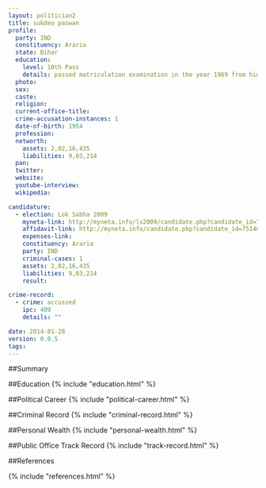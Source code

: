 ```yaml
---
layout: politician2
title: sukdeo paswan
profile: 
  party: IND
  constituency: Araria
  state: Bihar
  education: 
    level: 10th Pass
    details: passed matriculation examination in the year 1969 from high school, narpatganj
  photo: 
  sex: 
  caste: 
  religion: 
  current-office-title: 
  crime-accusation-instances: 1
  date-of-birth: 1954
  profession: 
  networth: 
    assets: 2,02,16,435
    liabilities: 9,03,214
  pan: 
  twitter: 
  website: 
  youtube-interview: 
  wikipedia: 

candidature: 
  - election: Lok Sabha 2009
    myneta-link: http://myneta.info/ls2009/candidate.php?candidate_id=7514
    affidavit-link: http://myneta.info/candidate.php?candidate_id=7514&scan=original
    expenses-link: 
    constituency: Araria 
    party: IND
    criminal-cases: 1
    assets: 2,02,16,435
    liabilities: 9,03,214
    result:  

crime-record: 
  - crime: accussed
    ipc: 409
    details: "" 

date: 2014-01-28
version: 0.0.5
tags: 
---
```

##Summary


##Education
{% include "education.html" %}


##Political Career
{% include "political-career.html" %}


##Criminal Record
{% include "criminal-record.html" %}


##Personal Wealth
{% include "personal-wealth.html" %}


##Public Office Track Record
{% include "track-record.html" %}


##References


{% include "references.html" %}